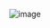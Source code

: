 ![image](https://github.com/VanHoang110802/Competitive_Programming/assets/108053955/64ca8457-b2f4-4e86-8e6a-1832d965a70a)
